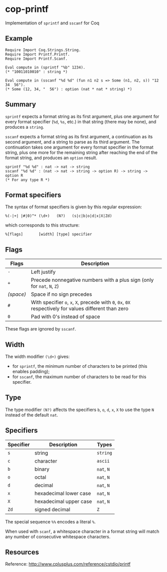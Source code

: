 # cop-printf

Implementation of `sprintf` and `sscanf` for Coq

## Example

```Coq
Require Import Coq.Strings.String.
Require Import Printf.Printf.
Require Import Printf.Scanf.

Eval compute in (sprintf "%b" 1234).
(* "10011010010" : string *)

Eval compute in (sscanf "%d %d" (fun n1 n2 s => Some (n1, n2, s)) "12  34  56").
(* Some (12, 34, "  56") : option (nat * nat * string) *)
```

## Summary

`sprintf` expects a format string as its first argument, plus one argument
for every format specifier (`%d`, `%s`, etc.) in that string (there may be
none), and produces a `string`.

`sscanf` expects a format string as its first argument, a continuation
as its second argument, and a string to parse as its third argument.
The continuation takes one argument for every format specifier in the format
string, plus one more for the remaining string after reaching the end of the
format string, and produces an `option` result.

```Coq
sprintf "%d %d" : nat -> nat -> string
sscanf "%d %d" : (nat -> nat -> string -> option R) -> string -> option R
(* For any type R *)
```

## Format specifiers

The syntax of format specifiers is given by this regular expression:

```
%(-|+| |#|0)^* (\d+)   (N?)   (s|c|b|o|d|x|X|Zd)
```

which corresponds to this structure:

```
%[flags]       [width] [type] specifier
```

## Flags

| Flags | Description                                                                 |
|-------|-----------------------------------------------------------------------------|
| `-`   | Left justify                                                                |
| `+`   | Precede nonnegative numbers with a plus sign (only for `nat`, `N`, `Z`)     |
| *(space)* | Space if no sign precedes                                               |
| `#`   | With specifier `o`, `x`, `X`, precede with `0`, `0x`, `0X` respectively for values different than zero |
| `0`   | Pad with 0's instead of space                                               |

These flags are ignored by `sscanf`.

## Width

The width modifier `(\d+)` gives:

- for `sprintf`, the minimum number of characters to be printed (this enables padding);
- for `sscanf`, the maximum number of characters to be read for this specifier.

## Type

The type modifier `(N?)` affects the specifiers `b`, `o`, `d`, `x`, `X` to use the
type `N` instead of the default `nat`.

## Specifiers

| Specifier | Description            | Types      |
|-----------|------------------------|------------|
| `s`       | string                 | `string`   |
| `c`       | character              | `ascii`    |
| `b`       | binary                 | `nat`, `N` |
| `o`       | octal                  | `nat`, `N` |
| `d`       | decimal                | `nat`, `N` |
| `x`       | hexadecimal lower case | `nat`, `N` |
| `X`       | hexadecimal upper case | `nat`, `N` |
| `Zd`      | signed decimal         | `Z`        |

The special sequence `%%` encodes a literal `%`.

When used with `scanf`, a whitespace character in a format string will match
any number of consecutive whitespace characters.

## Resources

Reference: http://www.cplusplus.com/reference/cstdio/printf
